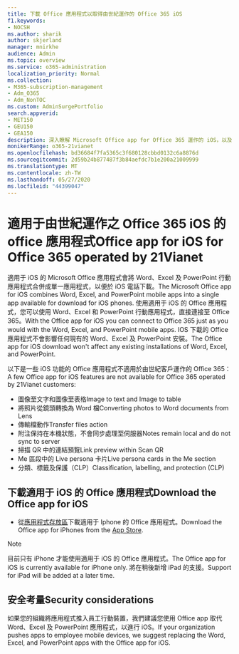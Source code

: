```yaml
---
title: 下載 Office 應用程式以取得由世紀運作的 Office 365 iOS
f1.keywords:
- NOCSH
ms.author: sharik
author: skjerland
manager: mnirkhe
audience: Admin
ms.topic: overview
ms.service: o365-administration
localization_priority: Normal
ms.collection:
- M365-subscription-management
- Adm_O365
- Adm_NonTOC
ms.custom: AdminSurgePortfolio
search.appverid:
- MET150
- GEU150
- GEA150
description: 深入瞭解 Microsoft Office app for Office 365 運作的 iOS，以及如何在中國為客戶下載該功能。
monikerRange: o365-21vianet
ms.openlocfilehash: bd36684f7fa5365c3f680128cbbd0132c6a8876d
ms.sourcegitcommit: 2d59b24b877487f3b84aefdc7b1e200a21009999
ms.translationtype: MT
ms.contentlocale: zh-TW
ms.lasthandoff: 05/27/2020
ms.locfileid: "44399047"
---
```

# <a name="office-app-for-ios-for-office-365-operated-by-21vianet"></a><span data-ttu-id="f7949-103">適用于由世紀運作之 Office 365 iOS 的 office 應用程式</span><span class="sxs-lookup"><span data-stu-id="f7949-103">Office app for iOS for Office 365 operated by 21Vianet</span></span>

<span data-ttu-id="f7949-104">適用于 iOS 的 Microsoft Office 應用程式會將 Word、Excel 及 PowerPoint 行動應用程式合併成單一應用程式，以便於 iOS 電話下載。</span><span class="sxs-lookup"><span data-stu-id="f7949-104">The Microsoft Office app for iOS combines Word, Excel, and PowerPoint mobile apps into a single app available for download for iOS phones.</span></span> <span data-ttu-id="f7949-105">使用適用于 iOS 的 Office 應用程式，您可以使用 Word、Excel 和 PowerPoint 行動應用程式，直接連接至 Office 365。</span><span class="sxs-lookup"><span data-stu-id="f7949-105">With the Office app for iOS you can connect to Office 365 just as you would with the Word, Excel, and PowerPoint mobile apps.</span></span> <span data-ttu-id="f7949-106">IOS 下載的 Office 應用程式不會影響任何現有的 Word、Excel 及 PowerPoint 安裝。</span><span class="sxs-lookup"><span data-stu-id="f7949-106">The Office app for iOS download won't affect any existing installations of Word, Excel, and PowerPoint.</span></span>

<span data-ttu-id="f7949-107">以下是一些 iOS 功能的 Office 應用程式不適用於由世紀客戶運作的 Office 365：</span><span class="sxs-lookup"><span data-stu-id="f7949-107">A few Office app for iOS features are not available for Office 365 operated by 21Vianet customers:</span></span>

- <span data-ttu-id="f7949-108">圖像至文字和圖像至表格</span><span class="sxs-lookup"><span data-stu-id="f7949-108">Image to text and Image to table</span></span> 
- <span data-ttu-id="f7949-109">將照片從鏡頭轉換為 Word 檔</span><span class="sxs-lookup"><span data-stu-id="f7949-109">Converting photos to Word documents from Lens</span></span> 
- <span data-ttu-id="f7949-110">傳輸檔動作</span><span class="sxs-lookup"><span data-stu-id="f7949-110">Transfer files action</span></span> 
- <span data-ttu-id="f7949-111">附注保持在本機狀態，不會同步處理至伺服器</span><span class="sxs-lookup"><span data-stu-id="f7949-111">Notes remain local and do not sync to server</span></span>
- <span data-ttu-id="f7949-112">掃描 QR 中的連結預覽</span><span class="sxs-lookup"><span data-stu-id="f7949-112">Link preview within Scan QR</span></span>
- <span data-ttu-id="f7949-113">Me 區段中的 Live persona 卡片</span><span class="sxs-lookup"><span data-stu-id="f7949-113">Live persona cards in the Me section</span></span>
- <span data-ttu-id="f7949-114">分類、標籤及保護（CLP）</span><span class="sxs-lookup"><span data-stu-id="f7949-114">Classification, labelling, and protection (CLP)</span></span>


## <a name="download-the-office-app-for-ios"></a><span data-ttu-id="f7949-115">下載適用于 iOS 的 Office 應用程式</span><span class="sxs-lookup"><span data-stu-id="f7949-115">Download the Office app for iOS</span></span>

- <span data-ttu-id="f7949-116">從[應用程式存放區](https://products.office.com/mobile/office?rtc=2)下載適用于 Iphone 的 Office 應用程式。</span><span class="sxs-lookup"><span data-stu-id="f7949-116">Download the Office app for iPhones from the [App Store](https://products.office.com/mobile/office?rtc=2).</span></span> 

> [!NOTE]
> <span data-ttu-id="f7949-117">目前只有 iPhone 才能使用適用于 iOS 的 Office 應用程式。</span><span class="sxs-lookup"><span data-stu-id="f7949-117">The Office app for iOS is currently available for iPhone only.</span></span> <span data-ttu-id="f7949-118">將在稍後新增 iPad 的支援。</span><span class="sxs-lookup"><span data-stu-id="f7949-118">Support for iPad will be added at a later time.</span></span> 

## <a name="security-considerations"></a><span data-ttu-id="f7949-119">安全考量</span><span class="sxs-lookup"><span data-stu-id="f7949-119">Security considerations</span></span>

<span data-ttu-id="f7949-120">如果您的組織將應用程式推入員工行動裝置，我們建議您使用 Office app 取代 Word、Excel 及 PowerPoint 應用程式，以進行 iOS。</span><span class="sxs-lookup"><span data-stu-id="f7949-120">If your organization pushes apps to employee mobile devices, we suggest replacing the Word, Excel, and PowerPoint apps with the Office app for iOS.</span></span>  


